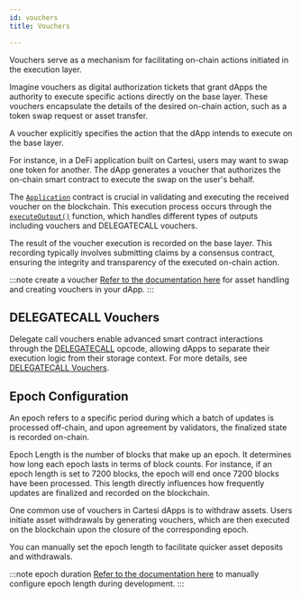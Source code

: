 ```yaml
---
id: vouchers
title: Vouchers

---
```


Vouchers serve as a mechanism for facilitating on-chain actions initiated in the execution layer.

Imagine vouchers as digital authorization tickets that grant dApps the authority to execute specific actions directly on the base layer. These vouchers encapsulate the details of the desired on-chain action, such as a token swap request or asset transfer.

A voucher explicitly specifies the action that the dApp intends to execute on the base layer.

For instance, in a DeFi application built on Cartesi, users may want to swap one token for another. The dApp generates a voucher that authorizes the on-chain smart contract to execute the swap on the user's behalf.

The [`Application`](../contracts/application.md) contract is crucial in validating and executing the received voucher on the blockchain. This execution process occurs through the [`executeOutput()`](../../contracts/application/#executeoutput) function, which handles different types of outputs including vouchers and DELEGATECALL vouchers.

The result of the voucher execution is recorded on the base layer. This recording typically involves submitting claims by a consensus contract, ensuring the integrity and transparency of the executed on-chain action.

:::note create a voucher
[Refer to the documentation here](../../development/asset-handling.md) for asset handling and creating vouchers in your dApp.
:::

## DELEGATECALL Vouchers

Delegate call vouchers enable advanced smart contract interactions through the [DELEGATECALL](https://www.evm.codes/?fork=cancun#f4) opcode, allowing dApps to separate their execution logic from their storage context. For more details, see [DELEGATECALL Vouchers](./delegate-call-vouchers.md).

## Epoch Configuration

An epoch refers to a specific period during which a batch of updates is processed off-chain, and upon agreement by validators, the finalized state is recorded on-chain.

Epoch Length is the number of blocks that make up an epoch. It determines how long each epoch lasts in terms of block counts. For instance, if an epoch length is set to 7200 blocks, the epoch will end once 7200 blocks have been processed. This length directly influences how frequently updates are finalized and recorded on the blockchain.

One common use of vouchers in Cartesi dApps is to withdraw assets. Users initiate asset withdrawals by generating vouchers, which are then executed on the blockchain upon the closure of the corresponding epoch.

You can manually set the epoch length to facilitate quicker asset deposits and withdrawals.

:::note epoch duration
[Refer to the documentation here](../../development/cli-commands.md/#run) to manually configure epoch length during development.
:::
